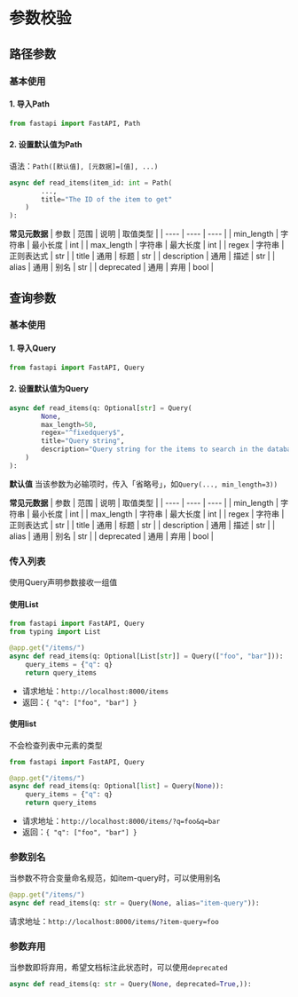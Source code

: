 # 参数校验

## 路径参数

### 基本使用

#### 1. 导入Path
```python
from fastapi import FastAPI, Path
```

#### 2. 设置默认值为Path
语法：`Path([默认值], [元数据]=[值], ...)`
```python
async def read_items(item_id: int = Path(
        ...,
        title="The ID of the item to get"
    )
):
```

**常见元数据**
| 参数 | 范围 | 说明 | 取值类型 |
| ---- | ---- | ---- |
| min_length | 字符串 | 最小长度 | int |
| max_length | 字符串 | 最大长度 | int |
| regex | 字符串 | 正则表达式 | str |
| title | 通用 | 标题 | str |
| description | 通用 | 描述 | str |
| alias | 通用 | 别名 | str |
| deprecated | 通用 | 弃用 | bool |


## 查询参数

### 基本使用

#### 1. 导入Query
```python
from fastapi import FastAPI, Query
```

#### 2. 设置默认值为Query

```python
async def read_items(q: Optional[str] = Query(
        None,
        max_length=50,
        regex="^fixedquery$",
        title="Query string",
        description="Query string for the items to search in the database that have a good match"
    )
):
```

**默认值**
当该参数为必输项时，传入「省略号」，如`Query(..., min_length=3))`

**常见元数据**
| 参数 | 范围 | 说明 | 取值类型 |
| ---- | ---- | ---- |
| min_length | 字符串 | 最小长度 | int |
| max_length | 字符串 | 最大长度 | int |
| regex | 字符串 | 正则表达式 | str |
| title | 通用 | 标题 | str |
| description | 通用 | 描述 | str |
| alias | 通用 | 别名 | str |
| deprecated | 通用 | 弃用 | bool |

### 传入列表
使用Query声明参数接收一组值

#### 使用List
```python
from fastapi import FastAPI, Query
from typing import List

@app.get("/items/")
async def read_items(q: Optional[List[str]] = Query(["foo", "bar"])):
    query_items = {"q": q}
    return query_items
```

- 请求地址：`http://localhost:8000/items`
- 返回：`{ "q": ["foo", "bar"] }`

#### 使用list
不会检查列表中元素的类型
```python
from fastapi import FastAPI, Query

@app.get("/items/")
async def read_items(q: Optional[list] = Query(None)):
    query_items = {"q": q}
    return query_items
```

- 请求地址：`http://localhost:8000/items/?q=foo&q=bar`
- 返回：`{ "q": ["foo", "bar"] }`

### 参数别名
当参数不符合变量命名规范，如item-query时，可以使用别名
```python
@app.get("/items/")
async def read_items(q: str = Query(None, alias="item-query")):
```

请求地址：`http://localhost:8000/items/?item-query=foo`

### 参数弃用
当参数即将弃用，希望文档标注此状态时，可以使用`deprecated`
```python
async def read_items(q: str = Query(None, deprecated=True,)):
```
